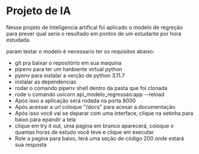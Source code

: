 # Projeto de IA

Nesse projeto de Inteligencia artifical foi aplicado o modelo de regreção para prever qual seria o resultado em pontos de um estudante por hora estudada.

param testar o modelo é necessario ter os requisitos abaixo:

- git pra baixar o repositório em sua maquina
- pipenv para ter um hanbiente virtual python
- pyenv para instalar a verção de python 3.11.7
- instalar as dependencias
- rodar o comando pipenv shell dentro da pasta que foi clonada
- rode o comando uvicorn api_modelo_regressao:app --reload
- Após isso a aplicação será rodada na porta 8000
- Após acessar a url coloque "/docs" para acesar a documentação
- Após isso você vai se deparar com uma interface, clique na setinha para baixo para epandir a tela
- clique em try it out, uma pagina em branco aparecerá, coloque o quantas horas de estudo você teve e clique em executar
- Role a pagina para baixo, terá uma seção de código 200 onde estará sua resposta
